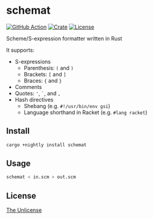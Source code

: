 # schemat

[![GitHub Action](https://img.shields.io/github/actions/workflow/status/raviqqe/schemat/test.yaml?branch=main&style=flat-square)](https://github.com/raviqqe/schemat/actions?query=workflow%3Atest)
[![Crate](https://img.shields.io/crates/v/schemat.svg?style=flat-square)](https://crates.io/crates/schemat)
[![License](https://img.shields.io/github/license/raviqqe/schemat.svg?style=flat-square)](https://github.com/raviqqe/schemat/blob/main/UNLICENSE)

Scheme/S-expression formatter written in Rust

It supports:

- S-expressions
  - Parenthesis: `(` and `)`
  - Brackets: `[` and `]`
  - Braces: `{` and `}`
- Comments
- Quotes: `'`, `` ` ``, and `,`
- Hash directives
  - Shebang (e.g. `#!/usr/bin/env gsi`)
  - Language shorthand in Racket (e.g. `#lang racket`)

## Install

```sh
cargo +nightly install schemat
```

## Usage

```sh
schemat < in.scm > out.scm
```

## License

[The Unlicense](UNLICENSE)
